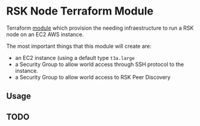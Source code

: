 RSK Node Terraform Module
=========================

Terraform [module](https://www.terraform.io/docs/language/modules/index.html) which provision the needing infraestructure to run a RSK node on an EC2 AWS instance.

The most important things that this module will create are:
* an EC2 instance (using a default type `t3a.large`  
* a Security Group to allow world access through SSH protocol to the instance.
* a Security Group to allow world access to RSK Peer Discovery

Usage
-----

TODO
----
